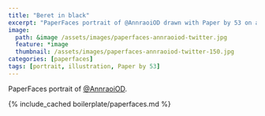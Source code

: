 ```yaml
---
title: "Beret in black"
excerpt: "PaperFaces portrait of @AnnraoiOD drawn with Paper by 53 on an iPad."
image: 
  path: &image /assets/images/paperfaces-annraoiod-twitter.jpg 
  feature: *image
  thumbnail: /assets/images/paperfaces-annraoiod-twitter-150.jpg
categories: [paperfaces]
tags: [portrait, illustration, Paper by 53]
---
```


PaperFaces portrait of [@AnnraoiOD](https://twitter.com/AnnraoiOD).

{% include_cached boilerplate/paperfaces.md %}
